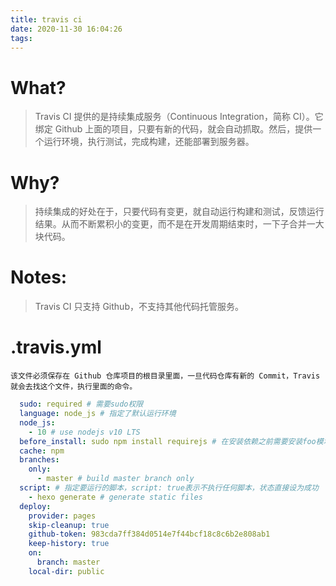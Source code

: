 ```yaml
---
title: travis ci
date: 2020-11-30 16:04:26
tags:
---
```


# What? 

  > Travis CI 提供的是持续集成服务（Continuous Integration，简称 CI）。它绑定 Github 上面的项目，只要有新的代码，就会自动抓取。然后，提供一个运行环境，执行测试，完成构建，还能部署到服务器。

# Why?

  > 持续集成的好处在于，只要代码有变更，就自动运行构建和测试，反馈运行结果。从而不断累积小的变更，而不是在开发周期结束时，一下子合并一大块代码。

# Notes: 

  > Travis CI 只支持 Github，不支持其他代码托管服务。

# .travis.yml

    该文件必须保存在 Github 仓库项目的根目录里面，一旦代码仓库有新的 Commit，Travis 就会去找这个文件，执行里面的命令。

  ```yml
    sudo: required # 需要sudo权限
    language: node_js # 指定了默认运行环境
    node_js:
      - 10 # use nodejs v10 LTS
    before_install: sudo npm install requirejs # 在安装依赖之前需要安装foo模块
    cache: npm
    branches:
      only:
        - master # build master branch only
    script: # 指定要运行的脚本，script: true表示不执行任何脚本，状态直接设为成功
      - hexo generate # generate static files
    deploy:
      provider: pages
      skip-cleanup: true
      github-token: 983cda7ff384d0514e7f44bcf18c8c6b2e808ab1
      keep-history: true
      on:
        branch: master
      local-dir: public
  ```


